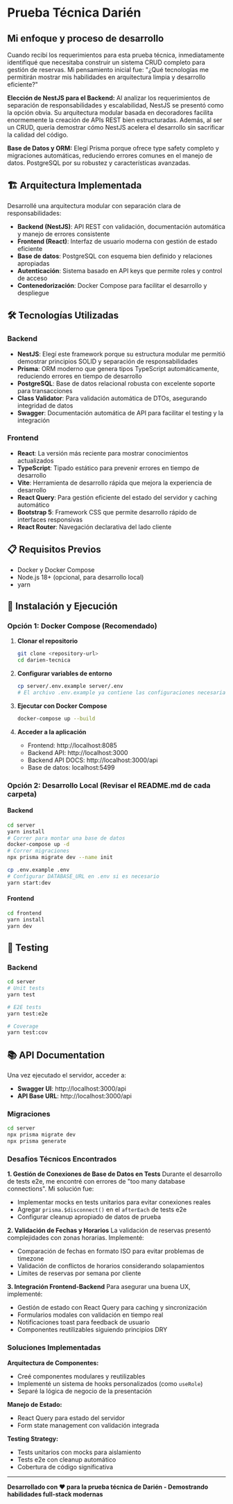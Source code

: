 # Prueba Técnica Darién

## Mi enfoque y proceso de desarrollo

Cuando recibí los requerimientos para esta prueba técnica, inmediatamente identifiqué que necesitaba construir un sistema CRUD completo para gestión de reservas. Mi pensamiento inicial fue: "¿Qué tecnologías me permitirán mostrar mis habilidades en arquitectura limpia y desarrollo eficiente?"

**Elección de NestJS para el Backend:**
Al analizar los requerimientos de separación de responsabilidades y escalabilidad, NestJS se presentó como la opción obvia. Su arquitectura modular basada en decoradores facilita enormemente la creación de APIs REST bien estructuradas. Además, al ser un CRUD, quería demostrar cómo NestJS acelera el desarrollo sin sacrificar la calidad del código.

**Base de Datos y ORM:**
Elegí Prisma porque ofrece type safety completo y migraciones automáticas, reduciendo errores comunes en el manejo de datos. PostgreSQL por su robustez y características avanzadas.

## 🏗️ Arquitectura Implementada

Desarrollé una arquitectura modular con separación clara de responsabilidades:

- **Backend (NestJS)**: API REST con validación, documentación automática y manejo de errores consistente
- **Frontend (React)**: Interfaz de usuario moderna con gestión de estado eficiente
- **Base de datos**: PostgreSQL con esquema bien definido y relaciones apropiadas
- **Autenticación**: Sistema basado en API keys que permite roles y control de acceso
- **Contenedorización**: Docker Compose para facilitar el desarrollo y despliegue

## 🛠️ Tecnologías Utilizadas

### Backend
- **NestJS**: Elegí este framework porque su estructura modular me permitió demostrar principios SOLID y separación de responsabilidades
- **Prisma**: ORM moderno que genera tipos TypeScript automáticamente, reduciendo errores en tiempo de desarrollo
- **PostgreSQL**: Base de datos relacional robusta con excelente soporte para transacciones
- **Class Validator**: Para validación automática de DTOs, asegurando integridad de datos
- **Swagger**: Documentación automática de API para facilitar el testing y la integración

### Frontend
- **React**: La versión más reciente para mostrar conocimientos actualizados
- **TypeScript**: Tipado estático para prevenir errores en tiempo de desarrollo
- **Vite**: Herramienta de desarrollo rápida que mejora la experiencia de desarrollo
- **React Query**: Para gestión eficiente del estado del servidor y caching automático
- **Bootstrap 5**: Framework CSS que permite desarrollo rápido de interfaces responsivas
- **React Router**: Navegación declarativa del lado cliente

## 📋 Requisitos Previos

- Docker y Docker Compose
- Node.js 18+ (opcional, para desarrollo local)
- yarn

## 🚀 Instalación y Ejecución

### Opción 1: Docker Compose (Recomendado)

1. **Clonar el repositorio**
   ```bash
   git clone <repository-url>
   cd darien-tecnica
   ```

2. **Configurar variables de entorno**
   ```bash
   cp server/.env.example server/.env
   # El archivo .env.example ya contiene las configuraciones necesarias
   ```

3. **Ejecutar con Docker Compose**
   ```bash
   docker-compose up --build
   ```

4. **Acceder a la aplicación**
   - Frontend: http://localhost:8085
   - Backend API: http://localhost:3000
   - Backend API DOCS: http://localhost:3000/api
   - Base de datos: localhost:5499

### Opción 2: Desarrollo Local (Revisar el README.md de cada carpeta)

#### Backend
```bash
cd server
yarn install
# Correr para montar una base de datos
docker-compose up -d
# Correr migraciones
npx prisma migrate dev --name init

cp .env.example .env
# Configurar DATABASE_URL en .env si es necesario
yarn start:dev
```

#### Frontend
```bash
cd frontend
yarn install
yarn dev
```

## 🧪 Testing

### Backend
```bash
cd server
# Unit tests
yarn test

# E2E tests
yarn test:e2e

# Coverage
yarn test:cov
```

## 📚 API Documentation

Una vez ejecutado el servidor, acceder a:
- **Swagger UI**: http://localhost:3000/api
- **API Base URL**: http://localhost:3000/api


### Migraciones
```bash
cd server
npx prisma migrate dev
npx prisma generate
```

### Desafíos Técnicos Encontrados

**1. Gestión de Conexiones de Base de Datos en Tests**
Durante el desarrollo de tests e2e, me encontré con errores de "too many database connections". Mi solución fue:
- Implementar mocks en tests unitarios para evitar conexiones reales
- Agregar `prisma.$disconnect()` en el `afterEach` de tests e2e
- Configurar cleanup apropiado de datos de prueba

**2. Validación de Fechas y Horarios**
La validación de reservas presentó complejidades con zonas horarias. Implementé:
- Comparación de fechas en formato ISO para evitar problemas de timezone
- Validación de conflictos de horarios considerando solapamientos
- Límites de reservas por semana por cliente

**3. Integración Frontend-Backend**
Para asegurar una buena UX, implementé:
- Gestión de estado con React Query para caching y sincronización
- Formularios modales con validación en tiempo real
- Notificaciones toast para feedback de usuario
- Componentes reutilizables siguiendo principios DRY

### Soluciones Implementadas

**Arquitectura de Componentes:**
- Creé componentes modulares y reutilizables
- Implementé un sistema de hooks personalizados (como `useRole`)
- Separé la lógica de negocio de la presentación

**Manejo de Estado:**
- React Query para estado del servidor
- Form state management con validación integrada

**Testing Strategy:**
- Tests unitarios con mocks para aislamiento
- Tests e2e con cleanup automático
- Cobertura de código significativa

---

**Desarrollado con ❤️ para la prueba técnica de Darién - Demostrando habilidades full-stack modernas**
